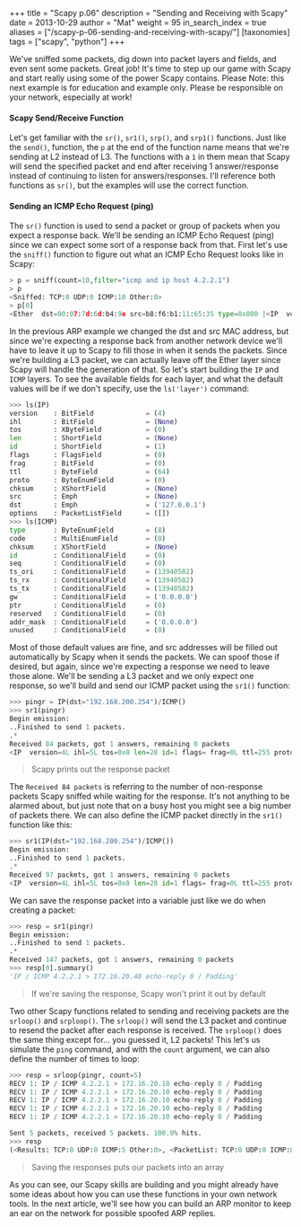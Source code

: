 +++
title = "Scapy p.06"
description = "Sending and Receiving with Scapy"
date = 2013-10-29
author = "Mat"
weight = 95
in_search_index = true
aliases = ["/scapy-p-06-sending-and-receiving-with-scapy/"]
[taxonomies]
tags = ["scapy", "python"]
+++

We've sniffed some packets, dig down into packet layers and fields, and even sent some packets. Great job! It's time to step up our game with Scapy and start really using some of the power Scapy contains. Please Note: this next example is for education and example only. Please be responsible on your network, especially at work!
<!-- more -->
#### Scapy Send/Receive Function

Let's get familiar with the `sr()`, `sr1()`, `srp()`, and `srp1()` functions. Just like the `send()`, function, the `p` at the end of the function name means that we're sending at L2 instead of L3. The functions with a `1` in them mean that Scapy will send the specified packet and end after receiving 1 answer/response instead of continuing to listen for answers/responses. I'll reference both functions as `sr()`, but the examples will use the correct function.

#### <!--more-->Sending an ICMP Echo Request (ping)

The `sr()` function is used to send a packet or group of packets when you expect a response back. We'll be sending an ICMP Echo Request (ping) since we can expect some sort of a response back from that. First let's use the `sniff()` function to figure out what an ICMP Echo Request looks like in Scapy:

```python
> p = sniff(count=10,filter="icmp and ip host 4.2.2.1")
> p
<Sniffed: TCP:0 UDP:0 ICMP:10 Other:0>
> p[0]
<Ether  dst=00:07:7d:6d:b4:9e src=b8:f6:b1:11:65:35 type=0x800 |<IP  version=4L ihl=5L tos=0x0 len=84 id=14488 flags= frag=0L ttl=64 proto=icmp chksum=0x7bd6 src=172.16.20.40 dst=4.2.2.1 options=[] |<ICMP  type=echo-request code=0 chksum=0xaba6 id=0x55d3 seq=0x0 |<Raw |>>
```

In the previous ARP example we changed the dst and src MAC address, but since we're expecting a response back from another network device we'll have to leave it up to Scapy to fill those in when it sends the packets. Since we're building a L3 packet, we can actually leave off the Ether layer since Scapy will handle the generation of that. So let's start building the `IP` and `ICMP` layers. To see the available fields for each layer, and what the default values will be if we don't specify, use the `ls('layer')` command:

```python
>>> ls(IP)
version    : BitField             = (4)
ihl        : BitField             = (None)
tos        : XByteField           = (0)
len        : ShortField           = (None)
id         : ShortField           = (1)
flags      : FlagsField           = (0)
frag       : BitField             = (0)
ttl        : ByteField            = (64)
proto      : ByteEnumField        = (0)
chksum     : XShortField          = (None)
src        : Emph                 = (None)
dst        : Emph                 = ('127.0.0.1')
options    : PacketListField      = ([])
>>> ls(ICMP)
type       : ByteEnumField        = (8)
code       : MultiEnumField       = (0)
chksum     : XShortField          = (None)
id         : ConditionalField     = (0)
seq        : ConditionalField     = (0)
ts_ori     : ConditionalField     = (13940582)
ts_rx      : ConditionalField     = (13940582)
ts_tx      : ConditionalField     = (13940582)
gw         : ConditionalField     = ('0.0.0.0')
ptr        : ConditionalField     = (0)
reserved   : ConditionalField     = (0)
addr_mask  : ConditionalField     = ('0.0.0.0')
unused     : ConditionalField     = (0)
```

Most of those default values are fine, and src addresses will be filled out automatically by Scapy when it sends the packets. We can spoof those if desired, but again, since we're expecting a response we need to leave those alone. We'll be sending a L3 packet and we only expect one response, so we'll build and send our ICMP packet using the `sr1()` function:

```python
>>> pingr = IP(dst="192.168.200.254")/ICMP()
>>> sr1(pingr)
Begin emission:
..Finished to send 1 packets.
.*
Received 84 packets, got 1 answers, remaining 0 packets
<IP  version=4L ihl=5L tos=0x0 len=28 id=1 flags= frag=0L ttl=255 proto=icmp chksum=0xa7c4 src=4.2.2.1 dst=172.16.20.40 options=[] |<ICMP  type=echo-reply code=0 chksum=0xffff id=0x0 seq=0x0 |<Padding |>>>
```

>  Scapy prints out the response packet

The `Received 84 packets` is referring to the number of non-response packets Scapy sniffed while waiting for the response. It's not anything to be alarmed about, but just note that on a busy host you might see a big number of packets there. We can also define the ICMP packet directly in the `sr1()` function like this:

```python
>>> sr1(IP(dst="192.168.200.254")/ICMP())
Begin emission:
..Finished to send 1 packets.
.*
Received 97 packets, got 1 answers, remaining 0 packets
<IP  version=4L ihl=5L tos=0x0 len=28 id=1 flags= frag=0L ttl=255 proto=icmp chksum=0xa7c4 src=4.2.2.1 dst=172.16.20.40 options=[] |<ICMP  type=echo-reply code=0 chksum=0xffff id=0x0 seq=0x0 |<Padding |>>>
```

We can save the response packet into a variable just like we do when creating a packet:

```python
>>> resp = sr1(pingr)
Begin emission:
..Finished to send 1 packets.
.*
Received 147 packets, got 1 answers, remaining 0 packets
>>> resp[0].summary()
'IP / ICMP 4.2.2.1 > 172.16.20.40 echo-reply 0 / Padding'
```

> If we're saving the response, Scapy won't print it out by default

Two other Scapy functions related to sending and receiving packets are the `srloop()` and `srploop()`. The `srloop()` will send the L3 packet and continue to resend the packet after each response is received. The `srploop()` does the same thing except for... you guessed it, L2 packets! This let's us simulate the `ping` command, and with the `count` argument, we can also define the number of times to loop:

```python
>>> resp = srloop(pingr, count=5)
RECV 1: IP / ICMP 4.2.2.1 > 172.16.20.10 echo-reply 0 / Padding
RECV 1: IP / ICMP 4.2.2.1 > 172.16.20.10 echo-reply 0 / Padding
RECV 1: IP / ICMP 4.2.2.1 > 172.16.20.10 echo-reply 0 / Padding
RECV 1: IP / ICMP 4.2.2.1 > 172.16.20.10 echo-reply 0 / Padding
RECV 1: IP / ICMP 4.2.2.1 > 172.16.20.10 echo-reply 0 / Padding

Sent 5 packets, received 5 packets. 100.0% hits.
>>> resp
(<Results: TCP:0 UDP:0 ICMP:5 Other:0>, <PacketList: TCP:0 UDP:0 ICMP:0 Other:0>)
```

> Saving the responses puts our packets into an array

As you can see, our Scapy skills are building and you might already have some ideas about how you can use these functions in your own network tools. In the next article, we'll see how you can build an ARP monitor to keep an ear on the network for possible spoofed ARP replies.